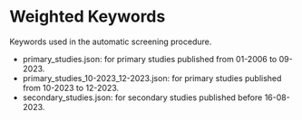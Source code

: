 # Weighted Keywords

Keywords used in the automatic screening procedure. 
- primary_studies.json: for primary studies published from 01-2006 to 09-2023. 
- primary_studies_10-2023_12-2023.json: for primary studies published from 10-2023 to 12-2023. 
- secondary_studies.json: for secondary studies published before 16-08-2023. 
